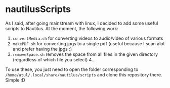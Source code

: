 # nautilusScripts
As I said, after going mainstream with linux, I decided to add some useful scripts to Nautilus. At the moment, the following work:
  1. ```convertMedia.sh``` for converting videos to audio/video of various formats
  2. ```makePDF.sh``` for converting jpgs to a single pdf (useful because I scan alot and prefer having the jpgs :)
  3. ```removeSpace.sh``` removes the space from all files in the given directory (regardless of which file you select)
  4...
  
  
To use these, you just need to open the folder corresponding to ```/home/atul/.local/share/nautilus/scripts``` and clone this repository there. Simple :D
